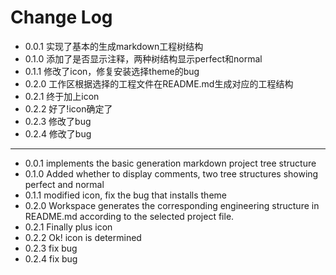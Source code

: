 # Change Log

* 0.0.1 实现了基本的生成markdown工程树结构
* 0.1.0 添加了是否显示注释，两种树结构显示perfect和normal
* 0.1.1 修改了icon，修复安装选择theme的bug
* 0.2.0 工作区根据选择的工程文件在README.md生成对应的工程结构
* 0.2.1 终于加上icon
* 0.2.2 好了!icon确定了
* 0.2.3 修改了bug
* 0.2.4 修改了bug
***
* 0.0.1 implements the basic generation markdown project tree structure
* 0.1.0 Added whether to display comments, two tree structures showing perfect and normal
* 0.1.1 modified icon, fix the bug that installs theme
* 0.2.0 Workspace generates the corresponding engineering structure in README.md according to the selected project file.
* 0.2.1 Finally plus icon
* 0.2.2 Ok! icon is determined
* 0.2.3 fix bug
* 0.2.4 fix bug
